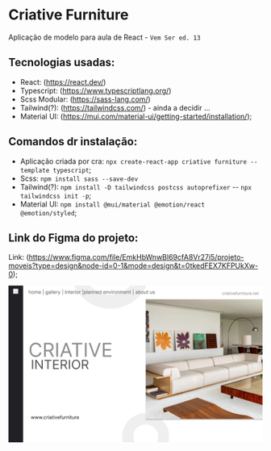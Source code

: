 # Criative Furniture

Aplicação de modelo para aula de React - `Vem Ser ed. 13`

## Tecnologias usadas:
- React: (https://react.dev/)  
- Typescript: (https://www.typescriptlang.org/)
- Scss Modular: (https://sass-lang.com/)
- Tailwind(?): (https://tailwindcss.com/) - ainda a decidir ...
- Material UI: (https://mui.com/material-ui/getting-started/installation/);

## Comandos dr instalação:
- Aplicação criada por cra: `npx create-react-app criative furniture --template typescript`;
- Scss: `npm install sass --save-dev`
- Tailwind(?): `npm install -D tailwindcss postcss autoprefixer` -- `npx tailwindcss init -p`;
- Material UI: `npm install @mui/material @emotion/react @emotion/styled`;

## Link do Figma do projeto:
Link: (https://www.figma.com/file/EmkHbWnwBl69cfA8Vr27i5/projeto-moveis?type=design&node-id=0-1&mode=design&t=0tkedFEX7KFPUkXw-0);

![alt text](./public/assets/tela.png)
